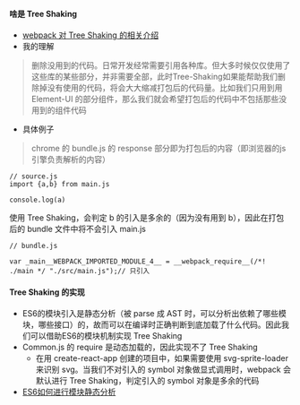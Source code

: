 #### 啥是 Tree Shaking
* [webpack 对 Tree Shaking 的相关介绍](https://webpack.docschina.org/guides/tree-shaking/)
* 我的理解
> 删除没用到的代码。日常开发经常需要引用各种库。但大多时候仅仅使用了这些库的某些部分，并非需要全部，此时Tree-Shaking如果能帮助我们删除掉没有使用的代码，将会大大缩减打包后的代码量。比如我们只用到用 Element-UI 的部分组件，那么我们就会希望打包后的代码中不包括那些没用到的组件代码
* 具体例子
> chrome 的 bundle.js 的 response 部分即为打包后的内容（即浏览器的js引擎负责解析的内容）
```
// source.js
import {a,b} from main.js

console.log(a)
```
使用 Tree Shaking，会判定 b 的引入是多余的（因为没有用到 b），因此在打包后的 bundle 文件中将不会引入 main.js
```
// bundle.js

var _main__WEBPACK_IMPORTED_MODULE_4__ = __webpack_require__(/*! ./main */ "./src/main.js");// 只引入 

```


#### Tree Shaking 的实现
* ES6的模块引入是静态分析（被 parse 成 AST 时，可以分析出依赖了哪些模块，哪些接口）的，故而可以在编译时正确判断到底加载了什么代码。因此我们可以借助ES6的模块机制实现 Tree Shaking 
* Common.js 的 require 是动态加载的，因此实现不了 Tree Shaking 
  * 在用 create-react-app 创建的项目中，如果需要使用 svg-sprite-loader 来识别 svg。当我们不对引入的 symbol 对象做显式调用时，webpack 会默认进行 Tree Shaking，判定引入的 symbol 对象是多余的代码
* [ES6如何进行模块静态分析](https://www.zhihu.com/question/63240671)
